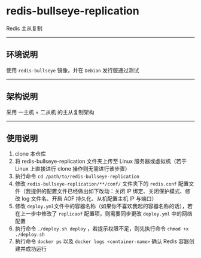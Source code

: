 # redis-bullseye-replication

Redis 主从复制

------

## 环境说明

使用 `redis-bullseye` 镜像，并在 `Debian` 发行版通过测试

------

## 架构说明

采用 一主机 + 二从机 的主从复制架构

------

## 使用说明

1. clone 本仓库
2. 将 redis-bullseye-replication 文件夹上传至 Linux 服务器或虚拟机（若于 Linux 上直接进行 clone 操作则无需进行该步骤）
3. 执行命令 `cd /path/to/redis-bullseye-replication` 
4. 修改 `redis-bullseye-replication/**/conf/` 文件夹下的 `redis.conf` 配置文件（我提供的配置文件已经做出如下改动：关闭 IP 绑定、关闭保护模式、修改 log 文件名、开启 AOF 持久化、从机配置主机 IP 与端口）
5. 修改 `deploy.yml`文件中的容器名称（如果你不喜欢我起的容器名称的话），若在上一步中修改了 `replicaof` 配置项，则需要同步更改 `deploy.yml` 中的网络配置
6. 执行命令 `./deploy.sh deploy` ，若提示权限不足，则先执行命令 `chmod +x ./deploy.sh`
7. 执行命令 `docker ps` 以及 `docker logs <container-name>` 确认 Redis 容器创建并成功运行